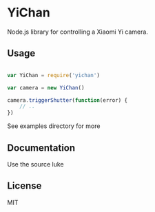 
YiChan
======

Node.js library for controlling a Xiaomi Yi camera.

Usage
-----

```javascript

var YiChan = require('yichan')

var camera = new YiChan()

camera.triggerShutter(function(error) {
	// ..
})

```

See examples directory for more


Documentation
-------------

Use the source luke


License
-------

MIT
